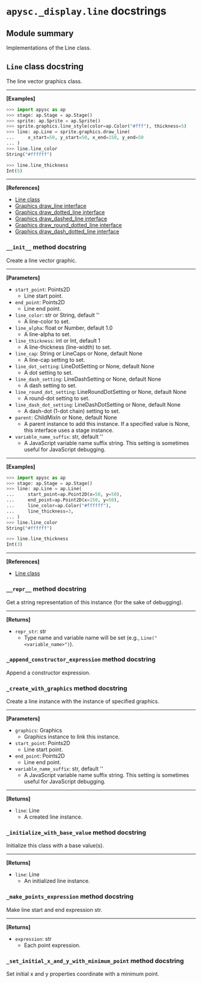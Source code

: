 # `apysc._display.line` docstrings

## Module summary

Implementations of the Line class.

## `Line` class docstring

The line vector graphics class.<hr>

**[Examples]**

```py
>>> import apysc as ap
>>> stage: ap.Stage = ap.Stage()
>>> sprite: ap.Sprite = ap.Sprite()
>>> sprite.graphics.line_style(color=ap.Color("#fff"), thickness=5)
>>> line: ap.Line = sprite.graphics.draw_line(
...     x_start=50, y_start=50, x_end=150, y_end=50
... )
>>> line.line_color
String("#ffffff")

>>> line.line_thickness
Int(5)
```

<hr>

**[References]**

- [Line class](https://simon-ritchie.github.io/apysc/en/line.html)
- [Graphics draw_line interface](https://simon-ritchie.github.io/apysc/en/graphics_draw_line.html)
- [Graphics draw_dotted_line interface](https://simon-ritchie.github.io/apysc/en/graphics_draw_dotted_line.html)
- [Graphics draw_dashed_line interface](https://simon-ritchie.github.io/apysc/en/graphics_draw_dashed_line.html)
- [Graphics draw_round_dotted_line interface](https://simon-ritchie.github.io/apysc/en/graphics_draw_round_dotted_line.html)
- [Graphics draw_dash_dotted_line interface](https://simon-ritchie.github.io/apysc/en/graphics_draw_dash_dotted_line.html)

### `__init__` method docstring

Create a line vector graphic.<hr>

**[Parameters]**

- `start_point`: Points2D
  - Line start point.
- `end_point`: Points2D
  - Line end point.
- `line_color`: str or String, default ''
  - A line-color to set.
- `line_alpha`: float or Number, default 1.0
  - A line-alpha to set.
- `line_thickness`: int or Int, default 1
  - A line-thickness (line-width) to set.
- `line_cap`: String or LineCaps or None, default None
  - A line-cap setting to set.
- `line_dot_setting`: LineDotSetting or None, default None
  - A dot setting to set.
- `line_dash_setting`: LineDashSetting or None, default None
  - A dash setting to set.
- `line_round_dot_setting`: LineRoundDotSetting or None, default None
  - A round-dot setting to set.
- `line_dash_dot_setting`: LineDashDotSetting or None, default None
  - A dash-dot (1-dot chain) setting to set.
- `parent`: ChildMixIn or None, default None
  - A parent instance to add this instance. If a specified value is None, this interface uses a stage instance.
- `variable_name_suffix`: str, default ''
  - A JavaScript variable name suffix string. This setting is sometimes useful for JavaScript debugging.

<hr>

**[Examples]**

```py
>>> import apysc as ap
>>> stage: ap.Stage = ap.Stage()
>>> line: ap.Line = ap.Line(
...     start_point=ap.Point2D(x=50, y=50),
...     end_point=ap.Point2D(x=150, y=50),
...     line_color=ap.Color("#ffffff"),
...     line_thickness=3,
... )
>>> line.line_color
String("#ffffff")

>>> line.line_thickness
Int(3)
```

<hr>

**[References]**

- [Line class](https://simon-ritchie.github.io/apysc/en/line.html)

### `__repr__` method docstring

Get a string representation of this instance (for the sake of debugging).<hr>

**[Returns]**

- `repr_str`: str
  - Type name and variable name will be set (e.g., `Line("<variable_name>")`).

### `_append_constructor_expression` method docstring

Append a constructor expression.

### `_create_with_graphics` method docstring

Create a line instance with the instance of specified graphics.<hr>

**[Parameters]**

- `graphics`: Graphics
  - Graphics instance to link this instance.
- `start_point`: Points2D
  - Line start point.
- `end_point`: Points2D
  - Line end point.
- `variable_name_suffix`: str, default ''
  - A JavaScript variable name suffix string. This setting is sometimes useful for JavaScript debugging.

<hr>

**[Returns]**

- `line`: Line
  - A created line instance.

### `_initialize_with_base_value` method docstring

Initialize this class with a base value(s).<hr>

**[Returns]**

- `line`: Line
  - An initialized line instance.

### `_make_points_expression` method docstring

Make line start and end expression str.<hr>

**[Returns]**

- `expression`: str
  - Each point expression.

### `_set_initial_x_and_y_with_minimum_point` method docstring

Set initial x and y properties coordinate with a minimum point.